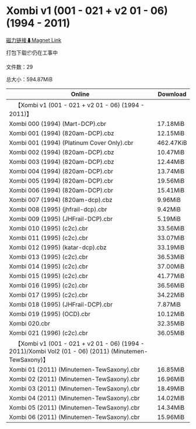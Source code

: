 # Xombi v1 (001 - 021 + v2 01 - 06) (1994 - 2011)

[磁力链接⬇Magnet Link](magnet:?xt=urn:btih:fb062fcf630798c4715850bd0b7632dfb43dee1b&dn=Xombi%20v1%20%28001%20-%20021%20%2B%20v2%2001%20-%2006%29%20%281994%20-%202011%29)

打包下载📦仍在工事中

文件数：29

总大小：594.87MiB

Online | Download
--- | ---
&emsp;【Xombi v1 (001 - 021 + v2 01 - 06) (1994 - 2011)】 | 
Xombi 000 (1994) (Mart-DCP).cbr | 17.18MiB
Xombi 001 (1994) (820am-DCP).cbz | 12.15MiB
Xombi 001 (1994) (Platinum Cover Only).cbr | 462.47KiB
Xombi 002 (1994) (820am-DCP).cbz | 10.47MiB
Xombi 003 (1994) (820am-DCP).cbz | 12.44MiB
Xombi 004 (1994) (820am-DCP).cbr | 13.74MiB
Xombi 005 (1994) (820am-DCP).cbr | 19.56MiB
Xombi 006 (1994) (820am-DCP).cbr | 15.41MiB
Xombi 007 (1994) (820am-dcp).cbz | 9.96MiB
Xombi 008 (1995) (jhfrail-dcp).cbr | 9.42MiB
Xombi 009 (1995) (JHFrail-DCP).cbr | 5.19MiB
Xombi 010 (1995) (c2c).cbr | 33.56MiB
Xombi 011 (1995) (c2c).cbr | 33.07MiB
Xombi 012 (1995) (katar-dcp).cbz | 33.19MiB
Xombi 013 (1995) (c2c).cbr | 36.53MiB
Xombi 014 (1995) (c2c).cbr | 37.00MiB
Xombi 015 (1995) (c2c).cbr | 41.77MiB
Xombi 016 (1995) (c2c).cbr | 36.56MiB
Xombi 017 (1995) (c2c).cbr | 34.22MiB
Xombi 018 (1995) (JHFrail-DCP).cbr | 7.87MiB
Xombi 019 (1995) (OCD).cbr | 10.12MiB
Xombi 020.cbr | 32.35MiB
Xombi 021 (1996) (c2c).cbr | 36.05MiB
&emsp;【Xombi v1 (001 - 021 + v2 01 - 06) (1994 - 2011)/Xombi Vol2 (01 - 06) (2011) (Minutemen-TewSaxony)】 | 
Xombi 01 (2011) (Minutemen-TewSaxony).cbr | 16.85MiB
Xombi 02 (2011) (Minutemen-TewSaxony).cbr | 16.96MiB
Xombi 03 (2011) (Minutemen-TewSaxony).cbr | 18.49MiB
Xombi 04 (2011) (Minutemen-TewSaxony).cbr | 14.02MiB
Xombi 05 (2011) (Minutemen-TewSaxony).cbr | 14.34MiB
Xombi 06 (2011) (Minutemen-TewSaxony).cbr | 15.96MiB